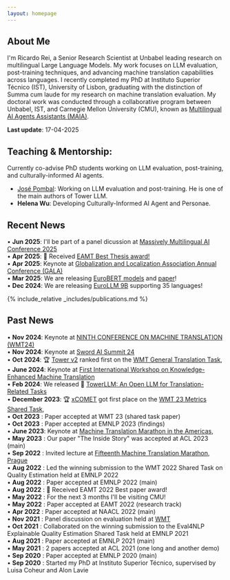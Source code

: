 ```yaml
---
layout: homepage
---
```


## About Me

I'm Ricardo Rei, a Senior Research Scientist at Unbabel leading research on multilingual Large Language Models. My work focuses on LLM evaluation, post-training techniques, and advancing machine translation capabilities across languages.
I recently completed my PhD at Instituto Superior Técnico (IST), University of Lisbon, graduating with the distinction of Summa cum laude for my research on machine translation evaluation. My doctoral work was conducted through a collaborative program between Unbabel, IST, and Carnegie Mellon University (CMU), known as [Multilingual AI Agents Assistants (MAIA)](https://www.cmuportugal.org/large-scale-collaborative-research-projects/maia/).

**Last update**: 17-04-2025

## Teaching & Mentorship:
Currently co-advise PhD students working on LLM evaluation, post-training, and culturally-informed AI agents.
- [José Pombal](https://zeppombal.github.io/): Working on LLM evaluation and post-training. He is one of the main authors of Tower LLM.
- **Helena Wu**: Developing Culturally-Informed AI Agent and Personae.

## Recent News
• **Jun 2025**: I'll be part of a panel dicussion at [Massively Multilingual AI Conference 2025](https://www.taus.net/events/massively-multilingual-ai-conference-dublin-2025/) <br />
• **Apr 2025**: 🎉 Received [EAMT Best Thesis award!](https://eamt.org/best-thesis-award/) <br />
• **Apr 2025**: Keynote at [Globalization and Localization Association Annual Conference (GALA)](https://www.gala-global.org/events/events-calendar/gala-2025-montreal) <br />
• **Mar 2025**: We are releasing [EuroBERT models](https://huggingface.co/EuroBERT) and [paper](https://arxiv.org/pdf/2503.05500)! <br />
• **Dec 2024**: We are releasing [EuroLLM 9B](https://huggingface.co/blog/eurollm-team/eurollm-9b) supporting 35 languages! <br />


{% include_relative _includes/publications.md %}

## Past News
• **Nov 2024**: Keynote at [NINTH CONFERENCE ON MACHINE TRANSLATION (WMT24)](https://www2.statmt.org/wmt24/program.html) <br />
• **Nov 2024**: Keynote at [Sword AI Summit 24](https://aisummit.swordhealth.com/) <br />
• **Oct 2024**: 🏆 [Tower v2](https://aclanthology.org/2024.wmt-1.12/) ranked first on the [WMT General Translation Task](https://www2.statmt.org/wmt24/translation-task.html), <br />
• **June 2024**: Keynote at [First International Workshop on Knowledge-Enhanced Machine Translation](https://kemt2024.wixsite.com/home)<br />
• **Feb 2024**: We released 🗼 [TowerLLM: An Open LLM for Translation-Related Tasks](https://arxiv.org/pdf/2402.17733.pdf)<br />
• **December 2023**: 🏆 [xCOMET](https://arxiv.org/pdf/2310.10482.pdf) got first place on the [WMT 23 Metrics Shared Task](https://aclanthology.org/2023.wmt-1.51.pdf),   <br />
• **Oct 2023** : Paper accepted at WMT 23 (shared task paper) <br />
• **Oct 2023** : Paper accepted at EMNLP 2023 (findings) <br />
• **June 2023**: Keynote at [Machine Translation Marathon in the Americas](https://mtma23.github.io/program.html),   <br />
• **May 2023** : Our paper "The Inside Story" was accepted at ACL 2023 (main) <br />
• **Sep 2022** : Invited lecture at [Fifteenth Machine Translation Marathon, Prague](https://ufal.mff.cuni.cz/mtm22/programme.html) <br />
• **Aug 2022** : Led the winning submission to the WMT 2022 Shared Task on Quality Estimation held at EMNLP 2022 <br />
• **Aug 2022** : Paper accepted at EMNLP 2022 (main) <br />
• **Aug 2022** : 🎉 Received EAMT 2022 Best paper award! <br />
• **May 2022** : For the next 3 months I'll be visiting CMU! <br />
• **May 2022** : Paper accepted at EAMT 2022 (research track) <br />
• **Apr 2022** : Paper accepted at NAACL 2022 (main) <br />
• **Nov 2021** : Panel discussion on evaluation held at [WMT](https://www.statmt.org/wmt21/program.html) <br />
• **Oct 2021** : Collaborated on the winning submission to the Eval4NLP Explainable Quality Estimation Shared Task held at EMNLP 2021 <br />
• **Aug 2021** : Paper accepted at EMNLP 2021 (main) <br />
• **May 2021** : 2 papers accepted at ACL 2021 (one long and another demo) <br />
• **Sep 2020** : Paper accepted at EMNLP 2020 (main) <br />
• **Sep 2020** : Started my PhD at Instituto Superior Técnico, supervised by Luisa Coheur and Alon Lavie <br />
